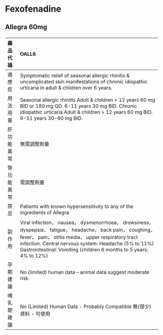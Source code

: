 # Fexofenadine

## Allegra 60mg

##### 

| 藥品代碼   | OALL6                                                                                                                                                                                                                                                                                              |
|:-----------|:---------------------------------------------------------------------------------------------------------------------------------------------------------------------------------------------------------------------------------------------------------------------------------------------------|
| 適應症     | Symptomatic relief of seasonal allergic rhinitis & uncomplicated skin manifestations of chronic idiopathic urticaria in adult & children over 6 years.                                                                                                                                             |
| 用法用量   | Seasonal allergic rhinitis Adult & children > 12 years 60 mg BID or 180 mg QD. 6-11 years 30 mg BID. Chronic idiopathic urticaria Adult & children > 12 years 60 mg BID. 6-11 years 30-60 mg BID.                                                                                                  |
| 肝功能異常 | 無需調整劑量                                                                                                                                                                                                                                                                                       |
| 腎功能異常 | 需調整劑量                                                                                                                                                                                                                                                                                         |
| 禁忌       | Patients with known hypersensitivity to any of the ingredients of Allegra                                                                                                                                                                                                                          |
| 副作用     | Viral infection， nausea， dysmenorrhoea， drowsiness， dyspepsia， fatigue， headache， back pain， coughing， fever， pain， otitis media， upper respiratory tract infection. Central nervous system: Headache (5% to 11%) Gastrointestinal: Vomiting (children 6 months to 5 years: 4% to 12%) |
| 孕期建議   | No (limited) human data – animal data suggest moderate risk                                                                                                                                                                                                                                        |
| 哺乳期建議 | No (Limited) Human Data - Probably Compatible 無(很少)資料 - 可使用                                                                                                                                                                                                                                |

